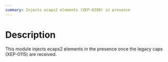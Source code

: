 ```yaml
---
summary: Injects ecaps2 elements (XEP-0390) in presence
---
```


Description
===========

This module injects ecaps2 elements in the presence once the legacy caps
(XEP-0115) are received.
